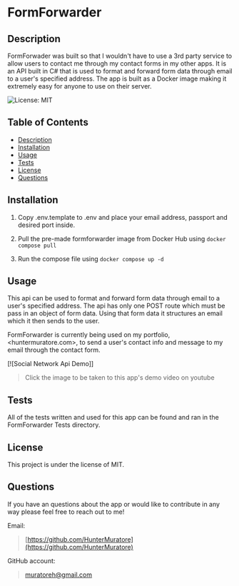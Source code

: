 # FormForwarder

## Description

FormForwader was built so that I wouldn't have to use a 3rd party service to allow users to contact me through my contact forms in my other apps. It is an API built in C# that is used to format and forward form data through email to a user's specified address.
The app is built as a Docker image making it extremely easy for anyone to use on their server.

![License: MIT](https://img.shields.io/badge/License-MIT-yellow.svg)

## Table of Contents

- [Description](#description)
- [Installation](#installation)
- [Usage](#usage)
- [Tests](#tests)
- [License](#license)
- [Questions](#questions)

## Installation

1. Copy .env.template to .env and place your email address, passport and desired port inside.

2. Pull the pre-made formforwarder image from Docker Hub using `docker compose pull`

3. Run the compose file using `docker compose up -d`

## Usage

This api can be used to format and forward form data through email to a user's specified address. The api has only one POST route which must be pass in an object of form data. Using that form data it structures an email which it then sends to the user. 

FormForwarder is currently being used on my portfolio, <huntermuratore.com>, to send a user's contact info and message to my email through the contact form. 

[![Social Network Api Demo]]
>Click the image to be taken to this app's demo video on youtube

## Tests

All of the tests written and used for this app can be found and ran in the FormForwarder Tests directory.

## License

This project is under the license of MIT.

## Questions

If you have an questions about the app or would like to contribute in any way please feel free to reach out to me!

Email:
>[https://github.com/HunterMuratore](https://github.com/HunterMuratore)

GitHub account:

>[muratoreh@gmail.com](mailto:muratoreh@gmail.com?subject=[GitHub]%20Form%20Forwarder)

